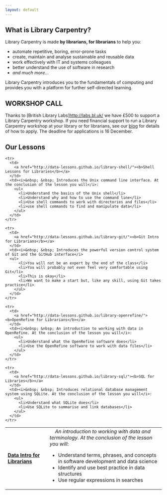```yaml
---
layout: default
---
```


What is Library Carpentry?
--------------------------

Library Carpentry is made **by librarians, for librarians** to help
you:

- automate repetitive, boring, error-prone tasks
- create, maintain and analyse sustainable and reusable data
- work effectively with IT and systems colleagues
- better understand the use of software in research
- *and much more…*

Library Carpentry introduces you to the fundamentals of computing and
provides you with a platform for further self-directed learning.

WORKSHOP CALL
-----------

Thanks to [British Library Labs]http://labs.bl.uk/ we have £500 to support a Library Carpentry workshop. If you need financial support to run a Library Carpentry workshop at your library or for librarians, see our [blog](http://librarycarpentry.github.io/workshop-call/) for details of how to apply. The deadline for applications is 16 December.

Our Lessons
-----------

<table>
  <tbody>
    <tr>
      <td>
        <a href="https://data-lessons.github.io/library-data-intro/"><b>Data Intro for Librarians</b></a>
      </td>
      <td><i>&nbsp; &nbsp; An introduction to working with data and terminology. At the conclusion of the lesson you will</i>:
        <ul>
          <li>Understand terms, phrases, and concepts in software development and data science</li>
          <li>Identify and use best practice in data structures</li>
          <li>Use regular expressions in searches</li>
        </ul>
      </td>
    </tr>

    <tr>
      <td>
        <a href="http://data-lessons.github.io/library-shell/"><b>Shell Lessons for Libraries</b></a>
      </td>
      <td><i>&nbsp; &nbsp; Introduces the Unix command line interface. At the conclusion of the lesson you will</i>:
        <ul>
          <li>Understand the basics of the Unix shell</li>
          <li>Understand why and how to use the command line</li>
          <li>Use shell commands to work with directories and files</li>
          <li>use shell commands to find and manipulate data</li>
        </ul>
      </td>
    </tr>

    <tr>
      <td>
        <a href="http://data-lessons.github.io/library-git/"><b>Git Intro for Librarians</b></a>
      </td>
      <td><i>&nbsp; &nbsp; Introduces the powerful version control system of Git and the GitHub interface</i>
      <ul>
          <li>You will not be an expert by the end of the class</li>
          <li>You will probably not even feel very comfortable using Git</li>
          <li>This is okay</li>
          <li>We want to make a start but, like any skill, using Git takes practice</li>
        </ul>
      </td>
    </tr>

    <tr>
      <td>
        <a href="http://data-lessons.github.io/library-openrefine/"><b>OpenRefine for Librarians</b></a>
      </td>
      <td><i>&nbsp; &nbsp; An introduction to working with data in OpenRefine. At the conclusion of the lesson you will</i>:
        <ul>
          <li>Understand what the OpenRefine software does</li>
          <li>Use the OpenRefine software to work with data files</li>
        </ul>
      </td>
    </tr>

    <tr>
      <td>
        <a href="http://data-lessons.github.io/library-sql/"><b>SQL for Libraries</b></a>
      </td>
      <td><i>&nbsp; &nbsp; Introduces relational database management system using SQLite. At the conclusion of the lesson you will</i>:
        <ul>
          <li>Understand what SQLite does</li>
          <li>Use SQLite to summarise and link databases</li>
        </ul>
      </td>
    </tr>

  </tbody>
</table>
